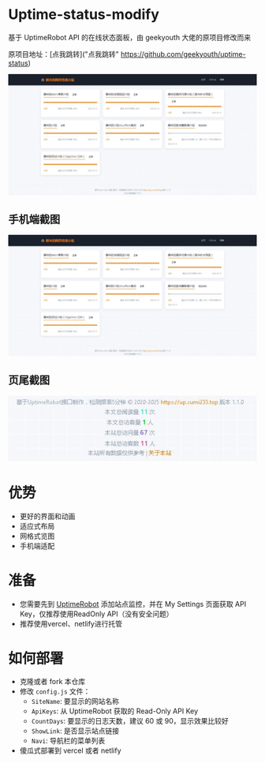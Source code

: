 # Uptime-status-modify

基于 UptimeRobot API 的在线状态面板，由 geekyouth 大佬的原项目修改而来

原项目地址：[点我跳转]("点我跳转" https://github.com/geekyouth/uptime-status)

<img width="1152" alt="image" src="https://raw.githubusercontent.com/huang233893/uptime-status/refs/heads/master/image/2.JPG">

## 手机端截图
![](https://raw.githubusercontent.com/huang233893/uptime-status/refs/heads/master/image/2.JPG)

## 页尾截图
![](https://raw.githubusercontent.com/huang233893/uptime-status/refs/heads/master/image/3.JPG)

# 优势
- 更好的界面和动画
- 适应式布局
- 网格式览图
- 手机端适配

# 准备

- 您需要先到 [UptimeRobot](https://uptimerobot.com/ "UptimeRobot") 添加站点监控，并在 My Settings 页面获取 API Key，仅推荐使用ReadOnly API（没有安全问题）
- 推荐使用vercel、netlify进行托管

# 如何部署

- 克隆或者 fork 本仓库
- 修改 `config.js` 文件：
   - `SiteName`: 要显示的网站名称
   - `ApiKeys`: 从 UptimeRobot 获取的 Read-Only API Key
   - `CountDays`: 要显示的日志天数，建议 60 或 90，显示效果比较好
   - `ShowLink`: 是否显示站点链接
   - `Navi`: 导航栏的菜单列表
- 傻瓜式部署到 vercel 或者 netlify
